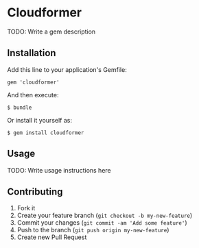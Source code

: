 # Cloudformer

TODO: Write a gem description

## Installation

Add this line to your application's Gemfile:

    gem 'cloudformer'

And then execute:

    $ bundle

Or install it yourself as:

    $ gem install cloudformer

## Usage

TODO: Write usage instructions here

## Contributing

1. Fork it
2. Create your feature branch (`git checkout -b my-new-feature`)
3. Commit your changes (`git commit -am 'Add some feature'`)
4. Push to the branch (`git push origin my-new-feature`)
5. Create new Pull Request
